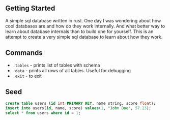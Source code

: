 ## Getting Started
A simple sql database written in rust.
One day I was wondering about how cool databases are and how do they work internally. And what better way to learn
about database internals than to build one for yourself. This is an attempt to create a very simple sql database to
learn about how they work.

## Commands
- `.tables` - prints list of tables with schema
- `.data` - prints all rows of all tables. Useful for debugging
- `.exit` - to exit

## Seed
```sql
create table users (id int PRIMARY KEY, name string, score float);
insert into users(id, name, score) values(1, "John Doe", 57.23);
select * from users where id = 1;
```

